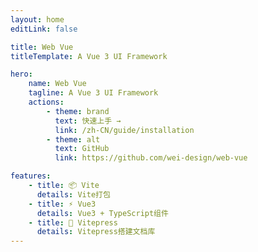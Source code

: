 ```yaml
---
layout: home
editLink: false

title: Web Vue
titleTemplate: A Vue 3 UI Framework

hero:
    name: Web Vue
    tagline: A Vue 3 UI Framework
    actions:
        - theme: brand
          text: 快速上手 →
          link: /zh-CN/guide/installation
        - theme: alt
          text: GitHub
          link: https://github.com/wei-design/web-vue

features:
    - title: 📦 Vite
      details: Vite打包
    - title: ⚡️ Vue3
      details: Vue3 + TypeScript组件
    - title: 📃 Vitepress
      details: Vitepress搭建文档库
---
```

